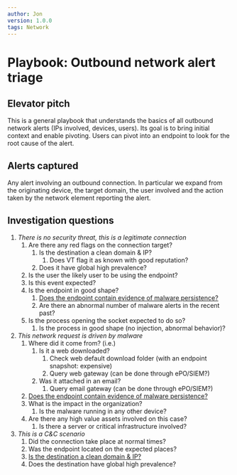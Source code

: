 ```yaml
---
author: Jon
version: 1.0.0
tags: Network
---
```


# Playbook: Outbound network alert triage

## Elevator pitch

This is a general playbook that understands the basics of all outbound network alerts (IPs involved, devices, users). Its goal is to bring initial context and enable pivoting. Users can pivot into an endpoint to look for the root cause of the alert.

## Alerts captured

Any alert involving an outbound connection. In particular we expand from the originating device, the target domain, the user involved and the action taken by the network element reporting the alert.

## Investigation questions

<!-- The first level questions are typically hypotheses which we write as an assertion and in italics -->

1.  *There is no security threat, this is a legitimate connection* 
    1.  <a name="1.1"></a> Are there any red flags on the connection target?
        1.  <a name="1.1.1"></a> Is the destination a clean domain & IP? 
            1.  Does VT flag it as known with good reputation? [](# "@UseVT")
        2.  Does it have global high prevalence? 
    2.  Is the user the likely user to be using the endpoint? 
    3.  Is this event expected?
    4.  Is the endpoint in good shape?
        1.  [Does the endpoint contain evidence of malware persistence?](../MalwareAlertTriage/README.md#1.2)
        2.  Are there an abnormal number of malware alerts in the recent past?
    5.  Is the process opening the socket expected to do so? 
        1.  Is the process in good shape (no injection, abnormal behavior)?
2.  *This network request is driven by malware* 
    1.  Where did it come from? (i.e.)
        1.  Is it a web downloaded? 
            1.  Check web default download folder (with an endpoint snapshot: expensive) 
            2.  Query web gateway (can be done through ePO/SIEM?) 
        2.  Was it attached in an email? 
            1.  Query email gateway (can be done through ePO/SIEM?) 
    2.  [Does the endpoint contain evidence of malware persistence?](../MalwareAlertTriage/README.md#1.2)
    3.  What is the impact in the organization?
        1.  Is the malware running in any other device? 
    4.  Are there any high value assets involved on this case?
        1.  Is there a server or critical infrastructure involved?
3.  *This is a C&C scenario* 
    1.  Did the connection take place at normal times? 
    2.  Was the endpoint located on the expected places?
    3.  [Is the destination a clean domain & IP?](#1.1.1) 
    4.  Does the destination have global high prevalence? 
